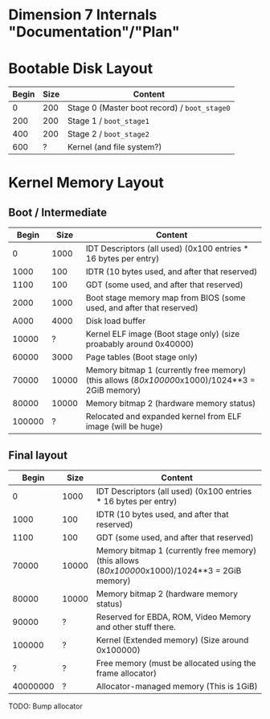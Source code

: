 Dimension 7 Internals "Documentation"/"Plan"
============================================

Bootable Disk Layout
====================

Begin | Size  | Content
------|-------|--------
    0 |   200 | Stage 0 (Master boot record) / `boot_stage0`
  200 |   200 | Stage 1 / `boot_stage1`
  400 |   200 | Stage 2 / `boot_stage2`
  600 |     ? | Kernel (and file system?)


Kernel Memory Layout
====================

Boot / Intermediate
-------------------

Begin | Size  | Content
------|-------|--------
     0|   1000| IDT Descriptors (all used) (0x100 entries * 16 bytes per entry)
  1000|    100| IDTR (10 bytes used, and after that reserved)
  1100|    100| GDT (some used, and after that reserved)
  2000|   1000| Boot stage memory map from BIOS (some used, and after that reserved)
  A000|   4000| Disk load buffer
 10000|      ?| Kernel ELF image (Boot stage only) (size proabably around 0x40000)
 60000|   3000| Page tables (Boot stage only)
 70000|  10000| Memory bitmap 1 (currently free memory) (this allows (8*0x10000*0x1000)/1024**3 = 2GiB memory)
 80000|  10000| Memory bitmap 2 (hardware memory status)
100000|      ?| Relocated and expanded kernel from ELF image (will be huge)

Final layout
------------

Begin   | Size  | Content
--------|-------|--------
       0|   1000| IDT Descriptors (all used) (0x100 entries * 16 bytes per entry)
    1000|    100| IDTR (10 bytes used, and after that reserved)
    1100|    100| GDT (some used, and after that reserved)
   70000|  10000| Memory bitmap 1 (currently free memory) (this allows (8*0x10000*0x1000)/1024**3 = 2GiB memory)
   80000|  10000| Memory bitmap 2 (hardware memory status)
   90000|      ?| Reserved for EBDA, ROM, Video Memory and other stuff there.
  100000|      ?| Kernel (Extended memory) (Size around 0x100000)
       ?|      ?| Free memory (must be allocated using the frame allocator)
40000000|      ?| Allocator-managed memory (This is 1GiB)

TODO: Bump allocator
